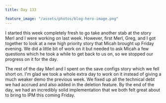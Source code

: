 ```yaml
---
title: Day 133

feature_image: "/assets/photos/blog-hero-image.png"
---
```


I started this week completely fresh to go take another stab at the story Merl and I were working
on last week. However, first Merl, Greg, and I got together to look at a new high priority story that
Micah brought up Friday evening. We did a little bit of work on it but needed to ask Micah a few questions which
he took a while to get back to us on, so we stopped our progress on it for the day.

The rest of the day Merl and I spent on the save configs story which we fell short on. I'm glad we took a whole
extra day to work on it instead of giving a much weaker demo the previous week. We fixed up all the technical debt
we had accrued and also added in the deletion feature. By the end of the day, we had an incredibly solid
implementation that we both felt great about to bring to IPM this coming Friday.